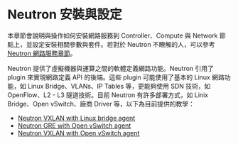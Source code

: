 # Neutron 安裝與設定
本章節會說明與操作如何安裝網路服務到 Controller、Compute 與 Network 節點上，並設定安裝相關參數與套件。若對於 Neutron 不瞭解的人，可以參考 [Neutron 網路服務章節](../../../conceptions/neutron/README.md)。

Neutron 提供了虛擬機器與運算之間的軟體定義網路功能。Neutron 引用了 plugin 來實現網路定義 API 的後端。這些 plugin 可能使用了基本的 Linux 網路功能，如 Linux Bridge、VLANs、IP Tables 等，更能夠使用 SDN 技術，如 OpenFlow、L2 - L3 隧道技術。目前 Neutron 有許多部署方式，如 Linix Bridge、Open vSwitch、廠商 Driver 等，以下為目前提供的教學：

* [Neutron VXLAN with Linux bridge agent](linuxbridge-vxlan-install.md)
* [Neutron GRE with Open vSwitch agent](openvswitch-gre-install.md)
* [Neutron VXLAN with Open vSwitch agent](openvswitch-vxlan-install.md)
